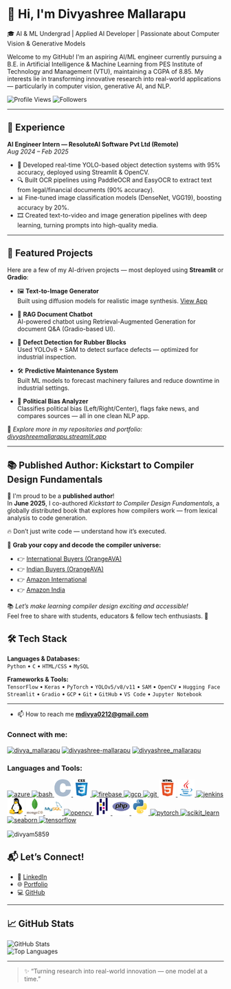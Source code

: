 # 👋 Hi, I'm Divyashree Mallarapu

🎓 AI & ML Undergrad | Applied AI Developer | Passionate about Computer Vision & Generative Models

Welcome to my GitHub! I'm an aspiring AI/ML engineer currently pursuing a B.E. in Artificial Intelligence & Machine Learning from PES Institute of Technology and Management (VTU), maintaining a CGPA of 8.85. My interests lie in transforming innovative research into real-world applications — particularly in computer vision, generative AI, and NLP.

![Profile Views](https://komarev.com/ghpvc/?username=divyam5858&color=brightgreen)
![Followers](https://img.shields.io/github/followers/divyam5858?label=Followers&style=social)

---

## 💼 Experience

**AI Engineer Intern — ResoluteAI Software Pvt Ltd (Remote)**  
*Aug 2024 – Feb 2025*

- 🧠 Developed real-time YOLO-based object detection systems with 95% accuracy, deployed using Streamlit & OpenCV.
- 🔍 Built OCR pipelines using PaddleOCR and EasyOCR to extract text from legal/financial documents (90% accuracy).
- 📊 Fine-tuned image classification models (DenseNet, VGG19), boosting accuracy by 20%.
- 🎞️ Created text-to-video and image generation pipelines with deep learning, turning prompts into high-quality media.
---

## 🚀 Featured Projects

Here are a few of my AI-driven projects — most deployed using **Streamlit** or **Gradio**:

- 🖼️ **Text-to-Image Generator**  
  Built using diffusion models for realistic image synthesis. [View App](https://aiimagegenerater.streamlit.app)

- 💬 **RAG Document Chatbot**  
  AI-powered chatbot using Retrieval-Augmented Generation for document Q&A (Gradio-based UI).

- 🧪 **Defect Detection for Rubber Blocks**  
  Used YOLOv8 + SAM to detect surface defects — optimized for industrial inspection.

- 🛠️ **Predictive Maintenance System**  
  Built ML models to forecast machinery failures and reduce downtime in industrial settings.

- 📰 **Political Bias Analyzer**  
  Classifies political bias (Left/Right/Center), flags fake news, and compares sources — all in one clean NLP app.

🧪 *Explore more in my repositories and portfolio: [divyashreemallarapu.streamlit.app](https://divyashreemallarapu.streamlit.app)*

---

## 📚 Published Author: Kickstart to Compiler Design Fundamentals

📘 I'm proud to be a **published author**!  
In **June 2025**, I co-authored *Kickstart to Compiler Design Fundamentals*, a globally distributed book that explores how compilers work — from lexical analysis to code generation.

🔥 Don’t just write code — understand how it’s executed.  

🛒 **Grab your copy and decode the compiler universe:**

- 👉 [International Buyers (OrangeAVA)](https://orangeava.com/products/kickstart-compiler-design-fundamentals)  
- 👉 [Indian Buyers (OrangeAVA)](https://orangeava.in/products/kickstart-compiler-design-fundamentals)  
- 👉 [Amazon International](https://shorturl.at/xUHdt)  
- 👉 [Amazon India](https://shorturl.at/zqMaj)

📚 *Let’s make learning compiler design exciting and accessible!*  
Feel free to share with students, educators & fellow tech enthusiasts. 🚀

## 🛠️ Tech Stack

**Languages & Databases:**  
`Python` • `C` • `HTML/CSS` • `MySQL`  

**Frameworks & Tools:**  
`TensorFlow` • `Keras` • `PyTorch` • `YOLOv5/v8/v11` • `SAM` • `OpenCV` • `Hugging Face`  
`Streamlit` • `Gradio` • `GCP` • `Git` • `GitHub` • `VS Code` • `Jupyter Notebook`

---

- 📫 How to reach me **mdivya0212@gmail.com**

<h3 align="left">Connect with me:</h3>
<p align="left">
<a href="https://twitter.com/divya_mallarapu" target="blank"><img align="center" src="https://raw.githubusercontent.com/rahuldkjain/github-profile-readme-generator/master/src/images/icons/Social/twitter.svg" alt="divya_mallarapu" height="30" width="40" /></a>
<a href="https://linkedin.com/in/divyashree-mallarapu" target="blank"><img align="center" src="https://raw.githubusercontent.com/rahuldkjain/github-profile-readme-generator/master/src/images/icons/Social/linked-in-alt.svg" alt="divyashree-mallarapu" height="30" width="40" /></a>
<a href="https://instagram.com/divyashree_mallarapu" target="blank"><img align="center" src="https://raw.githubusercontent.com/rahuldkjain/github-profile-readme-generator/master/src/images/icons/Social/instagram.svg" alt="divyashree_mallarapu" height="30" width="40" /></a>
</p>

<h3 align="left">Languages and Tools:</h3>
<p align="left"> <a href="https://azure.microsoft.com/en-in/" target="_blank" rel="noreferrer"> <img src="https://www.vectorlogo.zone/logos/microsoft_azure/microsoft_azure-icon.svg" alt="azure" width="40" height="40"/> </a> <a href="https://www.gnu.org/software/bash/" target="_blank" rel="noreferrer"> <img src="https://www.vectorlogo.zone/logos/gnu_bash/gnu_bash-icon.svg" alt="bash" width="40" height="40"/> </a> <a href="https://www.cprogramming.com/" target="_blank" rel="noreferrer"> <img src="https://raw.githubusercontent.com/devicons/devicon/master/icons/c/c-original.svg" alt="c" width="40" height="40"/> </a> <a href="https://www.w3schools.com/css/" target="_blank" rel="noreferrer"> <img src="https://raw.githubusercontent.com/devicons/devicon/master/icons/css3/css3-original-wordmark.svg" alt="css3" width="40" height="40"/> </a> <a href="https://firebase.google.com/" target="_blank" rel="noreferrer"> <img src="https://www.vectorlogo.zone/logos/firebase/firebase-icon.svg" alt="firebase" width="40" height="40"/> </a> <a href="https://cloud.google.com" target="_blank" rel="noreferrer"> <img src="https://www.vectorlogo.zone/logos/google_cloud/google_cloud-icon.svg" alt="gcp" width="40" height="40"/> </a> <a href="https://git-scm.com/" target="_blank" rel="noreferrer"> <img src="https://www.vectorlogo.zone/logos/git-scm/git-scm-icon.svg" alt="git" width="40" height="40"/> </a> <a href="https://www.w3.org/html/" target="_blank" rel="noreferrer"> <img src="https://raw.githubusercontent.com/devicons/devicon/master/icons/html5/html5-original-wordmark.svg" alt="html5" width="40" height="40"/> </a> <a href="https://www.java.com" target="_blank" rel="noreferrer"> <img src="https://raw.githubusercontent.com/devicons/devicon/master/icons/java/java-original.svg" alt="java" width="40" height="40"/> </a> <a href="https://www.jenkins.io" target="_blank" rel="noreferrer"> <img src="https://www.vectorlogo.zone/logos/jenkins/jenkins-icon.svg" alt="jenkins" width="40" height="40"/> </a> <a href="https://www.linux.org/" target="_blank" rel="noreferrer"> <img src="https://raw.githubusercontent.com/devicons/devicon/master/icons/linux/linux-original.svg" alt="linux" width="40" height="40"/> </a> <a href="https://www.mongodb.com/" target="_blank" rel="noreferrer"> <img src="https://raw.githubusercontent.com/devicons/devicon/master/icons/mongodb/mongodb-original-wordmark.svg" alt="mongodb" width="40" height="40"/> </a> <a href="https://www.mysql.com/" target="_blank" rel="noreferrer"> <img src="https://raw.githubusercontent.com/devicons/devicon/master/icons/mysql/mysql-original-wordmark.svg" alt="mysql" width="40" height="40"/> </a> <a href="https://opencv.org/" target="_blank" rel="noreferrer"> <img src="https://www.vectorlogo.zone/logos/opencv/opencv-icon.svg" alt="opencv" width="40" height="40"/> </a> <a href="https://pandas.pydata.org/" target="_blank" rel="noreferrer"> <img src="https://raw.githubusercontent.com/devicons/devicon/2ae2a900d2f041da66e950e4d48052658d850630/icons/pandas/pandas-original.svg" alt="pandas" width="40" height="40"/> </a> <a href="https://www.php.net" target="_blank" rel="noreferrer"> <img src="https://raw.githubusercontent.com/devicons/devicon/master/icons/php/php-original.svg" alt="php" width="40" height="40"/> </a> <a href="https://www.python.org" target="_blank" rel="noreferrer"> <img src="https://raw.githubusercontent.com/devicons/devicon/master/icons/python/python-original.svg" alt="python" width="40" height="40"/> </a> <a href="https://pytorch.org/" target="_blank" rel="noreferrer"> <img src="https://www.vectorlogo.zone/logos/pytorch/pytorch-icon.svg" alt="pytorch" width="40" height="40"/> </a> <a href="https://scikit-learn.org/" target="_blank" rel="noreferrer"> <img src="https://upload.wikimedia.org/wikipedia/commons/0/05/Scikit_learn_logo_small.svg" alt="scikit_learn" width="40" height="40"/> </a> <a href="https://seaborn.pydata.org/" target="_blank" rel="noreferrer"> <img src="https://seaborn.pydata.org/_images/logo-mark-lightbg.svg" alt="seaborn" width="40" height="40"/> </a> <a href="https://www.tensorflow.org" target="_blank" rel="noreferrer"> <img src="https://www.vectorlogo.zone/logos/tensorflow/tensorflow-icon.svg" alt="tensorflow" width="40" height="40"/> </a> </p>

<p><img align="center" src="https://github-readme-stats.vercel.app/api/top-langs?username=divyam5859&show_icons=true&locale=en&layout=compact" alt="divyam5859" /></p>

## 📬 Let’s Connect!

- 🔗 [LinkedIn](https://www.linkedin.com/in/divyashree-mallarapu)  
- 🌐 [Portfolio](https://divyashreemallarapu.streamlit.app/)  
- 💻 [GitHub](https://github.com/divyam5858)

---

## 📈 GitHub Stats

![GitHub Stats](https://github-readme-stats.vercel.app/api?username=divyam5858&show_icons=true&theme=radical)  
![Top Languages](https://github-readme-stats.vercel.app/api/top-langs/?username=divyam5858&layout=compact&theme=radical)

---

> ✨ “Turning research into real-world innovation — one model at a time.”
